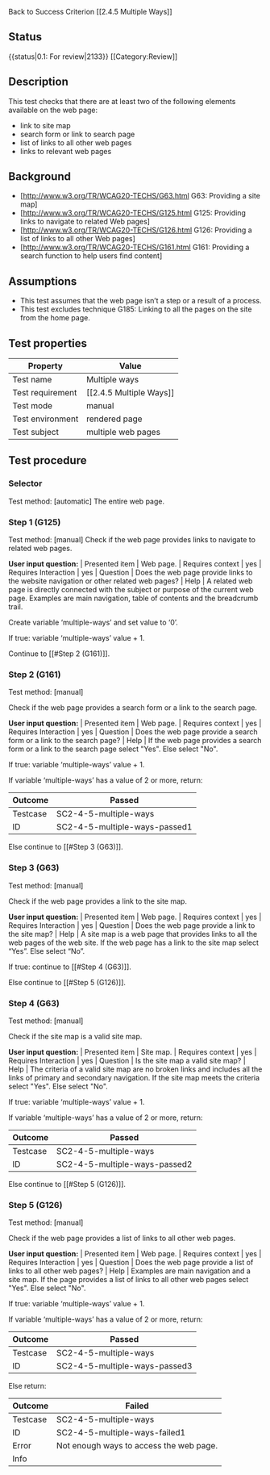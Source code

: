 Back to Success Criterion [[2.4.5 Multiple Ways]]


## Status
{{status|0.1: For review|2133}}
[[Category:Review]]


## Description
This test checks that there are at least two of the following elements available on the web page:
- link to site map
- search form or link to search page
- list of links to all other web pages
- links to relevant web pages


## Background
- [http://www.w3.org/TR/WCAG20-TECHS/G63.html G63: Providing a site map]
- [http://www.w3.org/TR/WCAG20-TECHS/G125.html G125: Providing links to navigate to related Web pages]
- [http://www.w3.org/TR/WCAG20-TECHS/G126.html G126: Providing a list of links to all other Web pages]
- [http://www.w3.org/TR/WCAG20-TECHS/G161.html G161: Providing a search function to help users find content]


## Assumptions
- This test assumes that the web page isn’t a step or a result of a process.
- This test excludes technique G185: Linking to all the pages on the site from the home page.


## Test properties
| Property          | Value
|-------------------|----
| Test name         |Multiple ways
| Test requirement  |[[2.4.5 Multiple Ways]]
| Test mode         |manual
| Test environment  |rendered page
| Test subject      |multiple web pages


## Test procedure

### Selector
Test method: [automatic]
The entire web page.

### Step 1 (G125)
Test method: [manual]
Check if the web page provides links to navigate to related web pages.

**User input question:**
| Presented item       | Web page.
| Requires context     | yes
| Requires Interaction | yes
| Question             | Does the web page provide links to the website navigation or other related web pages?
| Help                 | A related web page is directly connected with the subject or purpose of the current web page. Examples are main navigation, table of contents and the breadcrumb trail.

Create variable ‘multiple-ways’ and set value to ‘0’.

If true: variable ‘multiple-ways’ value + 1.

Continue to [[#Step 2 (G161)]].

### Step 2 (G161)
Test method: [manual]

Check if the web page provides a search form or a link to the search page.

**User input question:**
| Presented item       | Web page.
| Requires context     | yes
| Requires Interaction | yes
| Question             | Does the web page provide a search form or a link to the search page?
| Help                 | If the web page provides a search form or a link to the search page select "Yes". Else select "No".

If true: variable ‘multiple-ways’ value + 1.

If variable ‘multiple-ways’ has a value of 2 or more, return:

| Outcome  | Passed
|----------|-----
| Testcase | SC2-4-5-multiple-ways
| ID       | SC2-4-5-multiple-ways-passed1

Else continue to [[#Step 3 (G63)]].

### Step 3 (G63)
Test method: [manual]

Check if the web page provides a link to the site map.

**User input question:**
| Presented item       | Web page.
| Requires context     | yes
| Requires Interaction | yes
| Question             | Does the web page provide a link to the site map?
| Help                 | A site map is a web page that provides links to all the web pages of the web site. If the web page has a link to the site map select “Yes”. Else select “No”.

If true: continue to [[#Step 4 (G63)]].

Else continue to [[#Step 5 (G126)]].

### Step 4 (G63)
Test method: [manual]

Check if the site map is a valid site map.

**User input question:**
| Presented item       | Site map.
| Requires context     | yes
| Requires Interaction | yes
| Question             | Is the site map a valid site map?
| Help                 | The criteria of a valid site map are no broken links and includes all the links of primary and secondary navigation. If the site map meets the criteria select "Yes". Else select "No".

If true: variable ‘multiple-ways’ value + 1.

If variable ‘multiple-ways’ has a value of 2 or more, return:

| Outcome  | Passed
|----------|-----
| Testcase | SC2-4-5-multiple-ways
| ID       | SC2-4-5-multiple-ways-passed2

Else continue to [[#Step 5 (G126)]].

### Step 5 (G126)
Test method: [manual]

Check if the web page provides a list of links to all other web pages.

**User input question:**
| Presented item       | Web page.
| Requires context     | yes
| Requires Interaction | yes
| Question             | Does the web page provide a list of links to all other web pages?
| Help                 | Examples are main navigation and a site map. If the page provides a list of links to all other web pages select "Yes". Else select "No".

If true: variable ‘multiple-ways’ value + 1.

If variable ‘multiple-ways’ has a value of 2 or more, return:

| Outcome  | Passed
|----------|-----
| Testcase | SC2-4-5-multiple-ways
| ID       | SC2-4-5-multiple-ways-passed3

Else return:

| Outcome  | Failed
|----------|-----
| Testcase | SC2-4-5-multiple-ways
| ID       | SC2-4-5-multiple-ways-failed1
| Error    | Not enough ways to access the web page.
| Info     |
